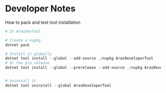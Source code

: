 # Developer Notes

How to pack and test tool installation

``` powershell
# In ArasDevTool

# Create a nupkg
dotnet pack

# Install it globally
dotnet tool install --global --add-source ./nupkg ArasDeveloperTool
# Or the pre release
dotnet tool install --global --prerelease --add-source ./nupkg ArasDeveloperTool


# Uninstall it
dotnet tool uninstall --global ArasDeveloperTool

```
